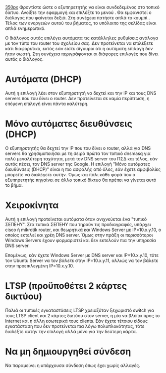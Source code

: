 [350px](Αρχείο:12.04.12_sch-scripts_only_auto_assignment.png "wikilink")
Φροντίστε ώστε ο εξυπηρετητής να είναι συνδεδεμένος στο τοπικό δίκτυο.
Ανοίξτε την εφαρμογή  και επιλέξτε το μενού . Θα εμφανιστεί ο διάλογος
που φαίνεται δεξιά. Στη συνέχεια πατήστε απλά το κουμπί . Τέλος των
ενεργειών αυτού του βήματος, το υπόλοιπο της σελίδας είναι απλά
ενημερωτικό.

Ο διάλογος αυτός επιλέγει αυτόματα τις κατάλληλες ρυθμίσεις ανάλογα με
τον τύπο του router του σχολείου σας. Δεν προτείνεται να επιλέξετε
κάτι διαφορετικό, εκτός εάν είστε σίγουροι ότι η αυτόματη επιλογή
δεν ήταν σωστή. Στη συνέχεια περιγράφονται οι διάφορες επιλογές που
δίνει αυτός ο διάλογος.

# Αυτόματα (DHCP)

Αυτή η επιλογή λέει στον εξυπηρετητή να δεχτεί και την IP και τους DNS
servers που του δίνει ο router. Δεν προτείνεται σε καμία περίπτωση, η
επόμενη επιλογή είναι πάντα καλύτερη.

# Μόνο αυτόματες διευθύνσεις (DHCP)

Ο εξυπηρετητής θα δεχτεί την IP που του δίνει ο router, αλλά για DNS
servers θα χρησιμοποιήσει με τη σειρά πρώτα τον τοπικό dnsmasq για πολύ
μεγαλύτερη ταχύτητα, μετά τον DNS server του ΠΣΔ και τέλος, εάν αυτός
πέσει, τον DNS server της Google. Η επιλογή "Μόνο αυτόματες
διευθύνσεις (DHCP)" είναι η πιο ασφαλής από όλες, εάν έχετε
αμφιβολίες μπορείτε να διαλέγετε αυτήν. Όμως και πάλι κάθε φορά που ο
εξυπηρετητής πηγαίνει σε άλλο τοπικό δίκτυο θα πρέπει να γίνεται αυτό
το βήμα.

# Χειροκίνητα

Αυτή η επιλογή προτείνεται αυτόματα όταν ανιχνεύεται ένα "τυπικό
ΣΕΠΕΗΥ". Στα τυπικά ΣΕΠΕΗΥ που τηρούν τις προδιαγραφές, υπάρχει
cisco ή mikrotik router, και θεωρητικά και Windows Server με
IP=10.x.y.10, ο οποίος εκτελεί και χρέη DNS server. Όμως στην πράξη οι
περισσότεροι Windows Servers έχουν φορμαριστεί και δεν εκτελούν πια
την υπηρεσία DNS server.

Επομένως, εάν έχετε Windows Server με DNS server και IP=10.x.y.10, τότε
τον Ubuntu Server να τον βάλετε στην IP=10.x.y.11, αλλιώς να τον βάλετε
στην προεπιλεγμένη IP=10.x.y.10.

# LTSP (προϋποθέτει 2 κάρτες δικτύου)

Παλιά οι τυπικές εγκαταστάσεις LTSP χρειαζόταν ξεχωριστό switch για τους
LTSP client και 2 κάρτες δικτύου στον server, η μία να βλέπει προς το
Internet και η άλλη εσωτερικά τους clients. Εάν έχετε τέτοιου είδους
εγκατάσταση που δεν προτείνεται πια λόγω πολυπλοκότητας, τότε
διαλέξτε αυτήν την επιλογή αλλά μόνο για την δεύτερη κάρτα.

# Να μη δημιουργηθεί σύνδεση

Να παραμείνει η υπάρχουσα σύνδεση όπως έχει χωρίς αλλαγές.